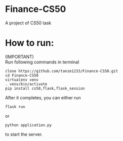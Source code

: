 # Finance-CS50
A project of CS50 task

# How to run:

(IMPORTANT)  
Run following commands in terminal  
```
clone https://github.com/tanze1233/Finance-CS50.git  
cd Finance-CS50  
virtualenv venv  
. venv/bin/activate  
pip install cs50,flask,flask_session  
```
  
  
After it completes, you can either run  
```
flask run  
```
or  
```
python application.py  
```
to start the server.
